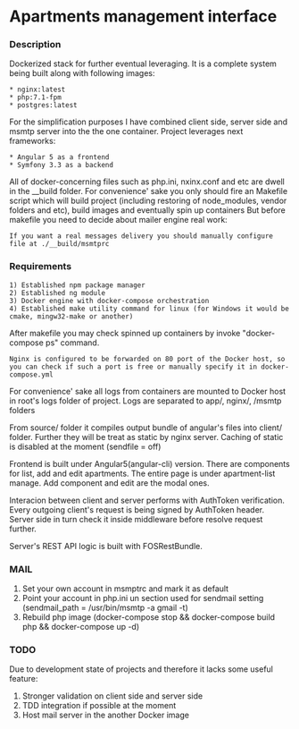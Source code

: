 # Apartments management interface
### Description
Dockerized stack for further eventual leveraging. It is a complete system being built along with following images:
```
* nginx:latest
* php:7.1-fpm
* postgres:latest
```
For the simplification purposes I have combined client side, server side and msmtp server into the the one container. Project leverages next frameworks:
```
* Angular 5 as a frontend
* Symfony 3.3 as a backend
```

All of docker-concerning files such as php.ini, nxinx.conf and etc are dwell in the __build folder.
For convenience' sake you only should fire an Makefile script which will build project (including restoring of node_modules, vendor folders and etc), build images and eventually spin up containers
But before makefile you need to decide about mailer engine real work:

```
If you want a real messages delivery you should manually configure file at ./__build/msmtprc
```

### Requirements
```
1) Established npm package manager 
2) Established ng module
3) Docker engine with docker-compose orchestration
4) Established make utility command for linux (for Windows it would be cmake, mingw32-make or another)
```
After makefile you may check spinned up containers by invoke "docker-compose ps" command.
```
Nginx is configured to be forwarded on 80 port of the Docker host, so you can check if such a port is free or manually specify it in docker-compose.yml 
```
For convenience' sake all logs from containers are mounted to Docker host in root's logs folder of project.
Logs are separated to app/, nginx/, /msmtp folders

From source/ folder it compiles output bundle of angular's files into client/ folder. Further they will be treat as static by nginx server.
Caching of static is disabled at the moment (sendfile = off)

Frontend is built under Angular5(angular-cli) version. There are components for list, add and edit apartments. The entire page is under apartment-list manage. Add component and edit are the modal ones.

Interacion between client and server performs with AuthToken verification. Every outgoing client's request is being signed by AuthToken header. Server side in turn check it inside middleware before resolve request further.

Server's REST API logic is built with FOSRestBundle.

### MAIL
1. Set your own account in msmptrc and mark it as default
2. Point your account in php.ini un section used for sendmail setting (sendmail_path = /usr/bin/msmtp -a gmail -t)
3. Rebuild php image (docker-compose stop && docker-compose build php && docker-compose up -d)

### TODO
Due to development state of projects and therefore it lacks some useful feature:
1) Stronger validation on client side and server side
2) TDD integration if possible at the moment
3) Host mail server in the another Docker image

